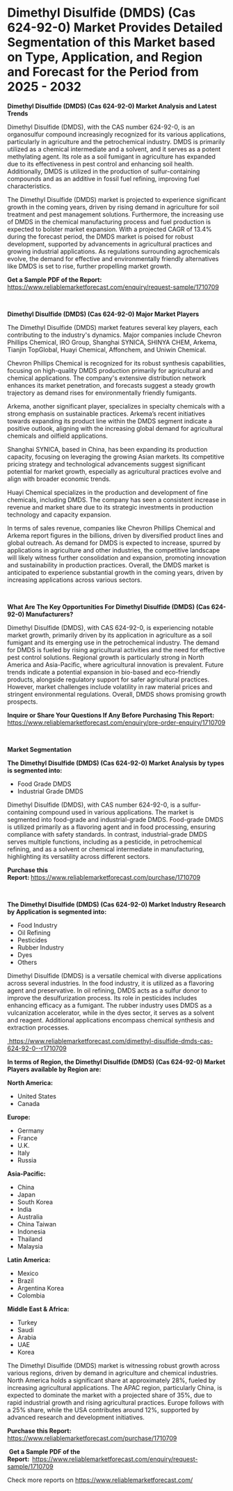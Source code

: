 <p><h1>Dimethyl Disulfide (DMDS) (Cas 624-92-0) Market Provides Detailed Segmentation of this Market based on Type, Application, and Region and Forecast for the Period from 2025 - 2032</h1></p><p><strong>Dimethyl Disulfide (DMDS) (Cas 624-92-0) Market Analysis and Latest Trends</strong></p>
<p><p>Dimethyl Disulfide (DMDS), with the CAS number 624-92-0, is an organosulfur compound increasingly recognized for its various applications, particularly in agriculture and the petrochemical industry. DMDS is primarily utilized as a chemical intermediate and a solvent, and it serves as a potent methylating agent. Its role as a soil fumigant in agriculture has expanded due to its effectiveness in pest control and enhancing soil health. Additionally, DMDS is utilized in the production of sulfur-containing compounds and as an additive in fossil fuel refining, improving fuel characteristics.</p><p>The Dimethyl Disulfide (DMDS) market is projected to experience significant growth in the coming years, driven by rising demand in agriculture for soil treatment and pest management solutions. Furthermore, the increasing use of DMDS in the chemical manufacturing process and fuel production is expected to bolster market expansion. With a projected CAGR of 13.4% during the forecast period, the DMDS market is poised for robust development, supported by advancements in agricultural practices and growing industrial applications. As regulations surrounding agrochemicals evolve, the demand for effective and environmentally friendly alternatives like DMDS is set to rise, further propelling market growth.</p></p>
<p><strong>Get a Sample PDF of the Report:&nbsp;</strong> <a href="https://www.reliablemarketforecast.com/enquiry/request-sample/1710709?utm_campaign=3081&utm_medium=2&utm_source=Github&utm_content=ia&utm_term=27032025&utm_id=dimethyl-disulfide-dmds-cas-624-92-0">https://www.reliablemarketforecast.com/enquiry/request-sample/1710709</a></p>
<p>&nbsp;</p>
<p><strong>Dimethyl Disulfide (DMDS) (Cas 624-92-0) Major Market Players</strong></p>
<p><p>The Dimethyl Disulfide (DMDS) market features several key players, each contributing to the industry's dynamics. Major companies include Chevron Phillips Chemical, IRO Group, Shanghai SYNICA, SHINYA CHEM, Arkema, Tianjin TopGlobal, Huayi Chemical, Affonchem, and Uniwin Chemical. </p><p>Chevron Phillips Chemical is recognized for its robust synthesis capabilities, focusing on high-quality DMDS production primarily for agricultural and chemical applications. The company's extensive distribution network enhances its market penetration, and forecasts suggest a steady growth trajectory as demand rises for environmentally friendly fumigants.</p><p>Arkema, another significant player, specializes in specialty chemicals with a strong emphasis on sustainable practices. Arkema’s recent initiatives towards expanding its product line within the DMDS segment indicate a positive outlook, aligning with the increasing global demand for agricultural chemicals and oilfield applications.</p><p>Shanghai SYNICA, based in China, has been expanding its production capacity, focusing on leveraging the growing Asian markets. Its competitive pricing strategy and technological advancements suggest significant potential for market growth, especially as agricultural practices evolve and align with broader economic trends.</p><p>Huayi Chemical specializes in the production and development of fine chemicals, including DMDS. The company has seen a consistent increase in revenue and market share due to its strategic investments in production technology and capacity expansion.</p><p>In terms of sales revenue, companies like Chevron Phillips Chemical and Arkema report figures in the billions, driven by diversified product lines and global outreach. As demand for DMDS is expected to increase, spurred by applications in agriculture and other industries, the competitive landscape will likely witness further consolidation and expansion, promoting innovation and sustainability in production practices. Overall, the DMDS market is anticipated to experience substantial growth in the coming years, driven by increasing applications across various sectors.</p></p>
<p>&nbsp;</p>
<p><strong>What Are The Key Opportunities For Dimethyl Disulfide (DMDS) (Cas 624-92-0) Manufacturers?</strong></p>
<p><p>Dimethyl Disulfide (DMDS), with CAS 624-92-0, is experiencing notable market growth, primarily driven by its application in agriculture as a soil fumigant and its emerging use in the petrochemical industry. The demand for DMDS is fueled by rising agricultural activities and the need for effective pest control solutions. Regional growth is particularly strong in North America and Asia-Pacific, where agricultural innovation is prevalent. Future trends indicate a potential expansion in bio-based and eco-friendly products, alongside regulatory support for safer agricultural practices. However, market challenges include volatility in raw material prices and stringent environmental regulations. Overall, DMDS shows promising growth prospects.</p></p>
<p><strong>Inquire or Share Your Questions If Any Before Purchasing This Report:</strong> <a href="https://www.reliablemarketforecast.com/enquiry/pre-order-enquiry/1710709?utm_campaign=3081&utm_medium=2&utm_source=Github&utm_content=ia&utm_term=27032025&utm_id=dimethyl-disulfide-dmds-cas-624-92-0">https://www.reliablemarketforecast.com/enquiry/pre-order-enquiry/1710709</a></p>
<p>&nbsp;</p>
<p><strong>Market Segmentation</strong></p>
<p><strong>The Dimethyl Disulfide (DMDS) (Cas 624-92-0) Market Analysis by types is segmented into:</strong></p>
<p><ul><li>Food Grade DMDS</li><li>Industrial Grade DMDS</li></ul></p>
<p><p>Dimethyl Disulfide (DMDS), with CAS number 624-92-0, is a sulfur-containing compound used in various applications. The market is segmented into food-grade and industrial-grade DMDS. Food-grade DMDS is utilized primarily as a flavoring agent and in food processing, ensuring compliance with safety standards. In contrast, industrial-grade DMDS serves multiple functions, including as a pesticide, in petrochemical refining, and as a solvent or chemical intermediate in manufacturing, highlighting its versatility across different sectors.</p></p>
<p><strong>Purchase this Report:&nbsp;</strong><a href="https://www.reliablemarketforecast.com/purchase/1710709?utm_campaign=3081&utm_medium=2&utm_source=Github&utm_content=ia&utm_term=27032025&utm_id=dimethyl-disulfide-dmds-cas-624-92-0">https://www.reliablemarketforecast.com/purchase/1710709</a></p>
<p>&nbsp;</p>
<p><strong>The Dimethyl Disulfide (DMDS) (Cas 624-92-0) Market Industry Research by Application is segmented into:</strong></p>
<p><ul><li>Food Industry</li><li>Oil Refining</li><li>Pesticides</li><li>Rubber Industry</li><li>Dyes</li><li>Others</li></ul></p>
<p><p>Dimethyl Disulfide (DMDS) is a versatile chemical with diverse applications across several industries. In the food industry, it is utilized as a flavoring agent and preservative. In oil refining, DMDS acts as a sulfur donor to improve the desulfurization process. Its role in pesticides includes enhancing efficacy as a fumigant. The rubber industry uses DMDS as a vulcanization accelerator, while in the dyes sector, it serves as a solvent and reagent. Additional applications encompass chemical synthesis and extraction processes.</p></p>
<p><a href="https://www.reliablemarketforecast.com/dimethyl-disulfide-dmds-cas-624-92-0--r1710709?utm_campaign=3081&utm_medium=2&utm_source=Github&utm_content=ia&utm_term=27032025&utm_id=dimethyl-disulfide-dmds-cas-624-92-0">&nbsp;https://www.reliablemarketforecast.com/dimethyl-disulfide-dmds-cas-624-92-0--r1710709</a></p>
<p><strong>In terms of Region, the Dimethyl Disulfide (DMDS) (Cas 624-92-0) Market Players available by Region are:</strong></p>
<p>
    <p> <strong> North America: </strong>
        <ul>
            <li>United States</li>
            <li>Canada</li>
        </ul>
        </p> 
    <p> <strong> Europe: </strong>
        <ul>
            <li>Germany</li>
            <li>France</li>
            <li>U.K.</li>
            <li>Italy</li>
            <li>Russia</li>
        </ul>
        </p> 
    <p> <strong> Asia-Pacific: </strong>
        <ul>
            <li>China</li>
            <li>Japan</li>
            <li>South Korea</li>
            <li>India</li>
            <li>Australia</li>
            <li>China Taiwan</li>
            <li>Indonesia</li>
            <li>Thailand</li>
            <li>Malaysia</li>
        </ul>
        </p> 
    <p> <strong> Latin America: </strong>
        <ul>
            <li>Mexico</li>
            <li>Brazil</li>
            <li>Argentina Korea</li>
            <li>Colombia</li>
        </ul>
        </p> 
    <p> <strong> Middle East & Africa: </strong>
        <ul>
            <li>Turkey</li>
            <li>Saudi</li>
            <li>Arabia</li>
            <li>UAE</li>
            <li>Korea</li>
        </ul>
    </p>
    </p>
<p><p>The Dimethyl Disulfide (DMDS) market is witnessing robust growth across various regions, driven by demand in agriculture and chemical industries. North America holds a significant share at approximately 28%, fueled by increasing agricultural applications. The APAC region, particularly China, is expected to dominate the market with a projected share of 35%, due to rapid industrial growth and rising agricultural practices. Europe follows with a 25% share, while the USA contributes around 12%, supported by advanced research and development initiatives.</p></p>
<p><strong>Purchase this Report: </strong><a href="https://www.reliablemarketforecast.com/purchase/1710709?utm_campaign=3081&utm_medium=2&utm_source=Github&utm_content=ia&utm_term=27032025&utm_id=dimethyl-disulfide-dmds-cas-624-92-0">https://www.reliablemarketforecast.com/purchase/1710709</a></p>
<p>&nbsp;<strong>Get a Sample PDF of the Report:&nbsp;&nbsp;</strong><a href="https://www.reliablemarketforecast.com/enquiry/request-sample/1710709?utm_campaign=3081&utm_medium=2&utm_source=Github&utm_content=ia&utm_term=27032025&utm_id=dimethyl-disulfide-dmds-cas-624-92-0">https://www.reliablemarketforecast.com/enquiry/request-sample/1710709</a></p>
<p><strong></strong></p>
<p>Check more reports on <a href="https://www.reliablemarketforecast.com/?utm_campaign=3081&utm_medium=2&utm_source=Github&utm_content=ia&utm_term=27032025&utm_id=dimethyl-disulfide-dmds-cas-624-92-0">https://www.reliablemarketforecast.com/</a></p>